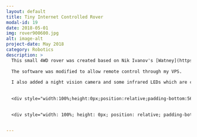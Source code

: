 ```yaml
---
layout: default
title: Tiny Internet Controlled Rover
modal-id: 19
date: 2018-05-01
img: rover900600.jpg
alt: image-alt
project-date: May 2018
category: Robotics
description: >
  This small 4WD rover was created based on Nik Ivanov's [Watney](https://github.com/nikivanov/watney). 
  
  The software was modified to allow remote control through my VPS. 
  
  I also added a night vision camera and some infrared LEDs which are controllable from a MOSFET. It runs on a Raspberry Pi Zero W, and is powered from a portable battery bank. The battery life is approximately 3 days. 
  
  
  <div style="width:100%;height:0px;position:relative;padding-bottom:56.250%;"><iframe src="https://streamable.com/s/xzkro/atqkdy" frameborder="0" width="100%" height="100%" allowfullscreen style="width:100%;height:100%;position:absolute;left:0px;top:0px;overflow:hidden;"></iframe></div>
  

  <div style="width: 100%; height: 0px; position: relative; padding-bottom: 54.167%;"><iframe src="https://streamable.com/s/00iye/ukdbee" frameborder="0" width="100%" height="100%" allowfullscreen style="width: 100%; height: 100%; position: absolute;"></iframe></div>


---
```

